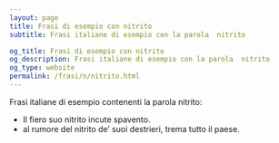 ```yaml
---
layout: page
title: Frasi di esempio con nitrito 
subtitle: Frasi italiane di esempio con la parola  nitrito

og_title: Frasi di esempio con nitrito 
og_description: Frasi italiane di esempio con la parola  nitrito
og_type: website
permalink: /frasi/n/nitrito.html
---
```


Frasi italiane di esempio contenenti la parola nitrito:


- Il fiero suo nitrito incute spavento.
- al rumore del nitrito de’ suoi destrieri, trema tutto il paese.
